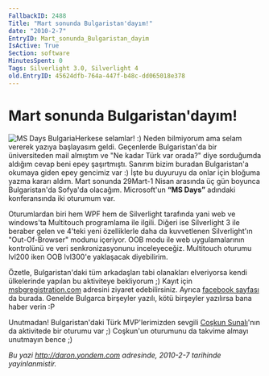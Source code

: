 ```yaml
---
FallbackID: 2488
Title: "Mart sonunda Bulgaristan'dayım!"
date: "2010-2-7"
EntryID: Mart_sonunda_Bulgaristan_dayim
IsActive: True
Section: software
MinutesSpent: 0
Tags: Silverlight 3.0, Silverlight 4
old.EntryID: 45624dfb-764a-447f-b48c-dd065018e378
---
```

# Mart sonunda Bulgaristan'dayım!
![MS Days
Bulgaria](media/Mart_sonunda_Bulgaristan_dayim/05022010_1.jpg)Herkese
selamlar! :) Neden bilmiyorum ama selam vererek yazıya başlayasım geldi.
Geçenlerde Bulgaristan'da bir üniversiteden mail almıştım ve "Ne kadar
Türk var orada?" diye sorduğumda aldığım cevap beni epey şaşırtmıştı.
Sanırım bizim buradan Bulgaristan'a okumaya giden epey gencimiz var :)
İşte bu duyuruyu da onlar için bloğuma yazma kararı aldım. Mart sonunda
29Mart-1 Nisan arasında üç gün boyunca Bulgaristan'da Sofya'da olacağım.
Microsoft'un **“MS Days”** adındaki konferansında iki oturumum var.

Oturumlardan biri hem WPF hem de Silverlight tarafında yani web ve
windows'ta Multitouch programlama ile ilgili. Diğeri ise Silverlight 3
ile beraber gelen ve 4'teki yeni özelliklerle daha da kuvvetlenen
Silverlight'ın "Out-Of-Browser" modunu içeriyor. OOB modu ile web
uygulamalarının kontrolünü ve veri senkronizasyonunu inceleyeceğiz.
Multitouch oturumu lvl200 iken OOB lvl300'e yaklaşacak diyebilirim.

Özetle, Bulgaristan'daki tüm arkadaşları tabi olanakları elveriyorsa
kendi ülkelerinde yapılan bu aktiviteye bekliyorum ;) Kayıt için
[msbgregistration.com](http://www.msbgregistration.com/) adresini
ziyaret edebilirsiniz. Ayrıca [facebook
sayfası](http://www.facebook.com/pages/Dni-na-Majkrosoft-MS-Days/192671176695)
da burada. Genelde Bulgarca birşeyler yazılı, kötü birşeyler yazılırsa
bana haber verin :P

Unutmadan! Bulgaristan'daki Türk MVP'lerimizden sevgili [Coşkun
Sunalı](http://sunali.com/)'nın da aktivitede bir oturumu var ;)
Coşkun'un oturumunu da takvime almayı unutmayın bence ;)



*Bu yazi http://daron.yondem.com adresinde, 2010-2-7 tarihinde yayinlanmistir.*
